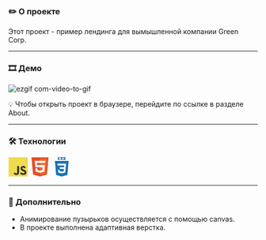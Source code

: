 
### :pencil2:  О проекте
<p>Этот проект - пример лендинга для вымышленной компании Green Corp.</p>

---
### :film_strip:  Демо
![ezgif com-video-to-gif](https://user-images.githubusercontent.com/111277973/229726155-3ad5cfbd-3f4c-4af7-bc76-304be4fb7058.gif)

:bulb: Чтобы открыть проект в браузере, перейдите по ссылке в разделе About. 

---

### :hammer_and_wrench: Технологии 
<div>
  <img src='https://github.com/devicons/devicon/blob/master/icons/javascript/javascript-original.svg' title='JavaScript' alt='JavaScript' width='40' height='40'/>
  <img src='https://github.com/devicons/devicon/blob/master/icons/html5/html5-original.svg' title='HTML5' alt='HTML' width='40' height='40'/>
  <img src='https://github.com/devicons/devicon/blob/master/icons/css3/css3-plain-wordmark.svg' title='CSS3' alt='CSS' width='40' height='40'/>
</div>

---

### :paperclip: Дополнительно
- Анимирование пузырьков осуществляется с помощью canvas.
- В проекте выполнена адаптивная верстка.
